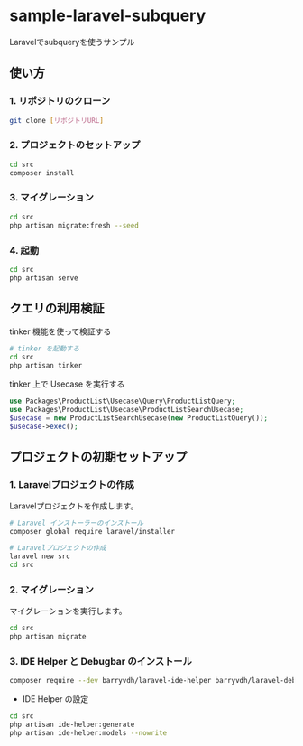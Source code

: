 # sample-laravel-subquery

Laravelでsubqueryを使うサンプル

## 使い方

### 1. リポジトリのクローン

```bash
git clone [リポジトリURL]
```

### 2. プロジェクトのセットアップ

```bash
cd src
composer install
```

### 3. マイグレーション

```bash
cd src
php artisan migrate:fresh --seed
```

### 4. 起動

```bash
cd src
php artisan serve
```

## クエリの利用検証

tinker 機能を使って検証する

```bash
# tinker を起動する
cd src
php artisan tinker
```

tinker 上で Usecase を実行する

```php
use Packages\ProductList\Usecase\Query\ProductListQuery;
use Packages\ProductList\Usecase\ProductListSearchUsecase;
$usecase = new ProductListSearchUsecase(new ProductListQuery());
$usecase->exec();
```

## プロジェクトの初期セットアップ

### 1. Laravelプロジェクトの作成

Laravelプロジェクトを作成します。

```bash
# Laravel インストーラーのインストール
composer global require laravel/installer

# Laravelプロジェクトの作成
laravel new src
cd src
```

### 2. マイグレーション

マイグレーションを実行します。

```bash
cd src
php artisan migrate
```

### 3. IDE Helper と Debugbar のインストール

```bash
composer require --dev barryvdh/laravel-ide-helper barryvdh/laravel-debugbar
```

* IDE Helper の設定

```bash
cd src
php artisan ide-helper:generate
php artisan ide-helper:models --nowrite
```
